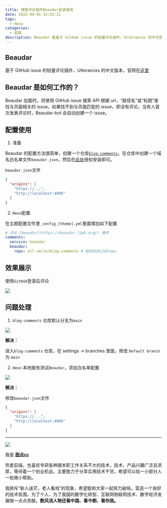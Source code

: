 ```yaml
---
title: 博客评论插件Beaudar安装使用
date: 2022-09-05 15:52:21
tags:
  - Hexo
categories:
  - 前端
description: Beaudar 是基于 GitHub issue 的轻量评论插件，Utterances 的中文版本，本篇记录怎么集成到博客里面使用
---
```


## Beaudar

基于 GitHub issue 的轻量评论插件，Utterances 的中文版本，官网在[这里](https://beaudar.lipk.org/)

## Beaudar 是如何工作的？
Beaudar 加载时，将使用 GitHub issue 搜索 API 根据 url，“路径名”或“标题”查找与页面相关的 issue。如果找不到与页面匹配的 issue，即没有评论，当有人首次发表评论时，Beaudar-bot 会自动创建一个 issue。

## 配置使用

1. 准备

Beaudar 的配置方法很简单，创建一个仓库[`blog-comments`](https://github.com/all-smile/blog-comments)，在仓库中创建一个域名白名单文件`beaudar.json`，然后在[此处](https://github.com/apps/beaudar)授权安装即可。

`beaudar.json`文件
```json
{
  "origins": [
    "https://...",
    "http://localhost:4000"
  ]
}
```

2. `Hexo`配置

在主题配置文件里`_config_[theme].yml`里面增加如下配置

```yml
# 评论 [beaudar](https://beaudar.lipk.org/) 插件
comments:
  service: beaudar
  beaudar:
    repo: all-smile/blog-comments # 指向你自己的repo
```

## 效果展示

使用`GitHub`登录后评论

![](https://pic.imgdb.cn/item/6315b40c16f2c2beb16136d9.jpg)

## 问题处理

1. `blog-comments` 仓库默认分支为`main`

![](https://pic.imgdb.cn/item/6315b22716f2c2beb15ee173.jpg)

**解决：**

进入`blog-comments` 仓库，在 settings -> branches 里面，修改 `Default branch` 为 `main`

2. `Hexo` 本地服务测试`Beaudar`，添加白名单配置

![](https://pic.imgdb.cn/item/6315b2a816f2c2beb15f64b2.jpg)

**解决：**

修改`beaudar.json`文件
```json
{
  "origins": [
    "https://...",
    "http://localhost:4000"
  ]
}
```

---


![](https://cdn.jsdelivr.net/gh/all-smile/nav@1.0.7/static/images/wind_girl.webp)


我是 [**甜点cc**](https://home.i-xiao.space/)

热爱前端，也喜欢专研各种跟本职工作关系不大的技术，技术、产品兴趣广泛且浓厚，等待着一个创业机会。主要致力于分享实用技术干货，希望可以给一小部分人一些微小帮助。

我排斥“新人迷茫，老人看戏”的现象，希望能和大家一起努力破局。营造一个良好的技术氛围，为了个人、为了我国的数字化转型、互联网物联网技术、数字经济发展做一点点贡献。**数风流人物还看中国、看今朝、看你我。**
